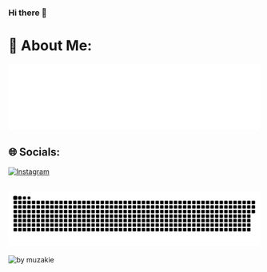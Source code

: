 ### Hi there 👋
# 💫 About Me:
![Intro](https://raw.githubusercontent.com/Muzakie-ID/Muzakie-ID/main/intro.svg) </br>

## 🌐 Socials: 
[![Instagram](https://img.shields.io/badge/Instagram-%23E4405F.svg?logo=Instagram&logoColor=white)](https://instagram.com/mhmdadbmz) 

<div align="center">
  <picture>
    <source media="(prefers-color-scheme: dark)" srcset="https://github.com/Muzakie-ID/Muzakie-ID/blob/main/github-contribution-grid-snake-dark.svg" /> </br>
    <source media="(prefers-color-scheme: light), (prefers-color-scheme: no-preference)" srcset="https://github.com/Muzakie-ID/Muzakie-ID/blob/main/github-contribution-grid-snake.svg" />
    <img src="https://github.com/Muzakie-ID/Muzakie-ID/blob/main/github-contribution-grid-snake.svg" alt="github-snake" /> </br>
  </picture>
</div>
<br>
<div align="left">
  <img src="https://github-readme-activity-graph.vercel.app/graph?username=Muzakie-ID&theme=github-compact&radius=16" height="auto" alt="by muzakie"/>
</div>
